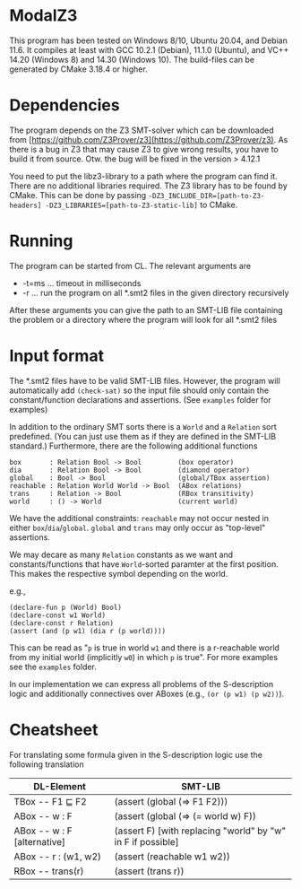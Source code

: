 # ModalZ3

This program has been tested on Windows 8/10, Ubuntu 20.04, and Debian 11.6.
It compiles at least with GCC 10.2.1 (Debian), 11.1.0 (Ubuntu), and VC++ 14.20 (Windows 8) and 14.30 (Windows 10).
The build-files can be generated by CMake 3.18.4 or higher.

# Dependencies

The program depends on the Z3 SMT-solver which can be downloaded from [https://github.com/Z3Prover/z3](https://github.com/Z3Prover/z3).
As there is a bug in Z3 that may cause Z3 to give wrong results, you have to build it from source. Otw. the bug will be fixed in the version > 4.12.1

You need to put the libz3-library to a path where the program can find it. There are no additional libraries required.
The Z3 library has to be found by CMake. This can be done by passing `-DZ3_INCLUDE_DIR=[path-to-Z3-headers] -DZ3_LIBRARIES=[path-to-Z3-static-lib]` to CMake.

# Running

The program can be started from CL. The relevant arguments are

  - -t=ms ... timeout in milliseconds
   - -r   ... run the program on all *.smt2 files in the given directory recursively
   
After these arguments you can give the path to an SMT-LIB file containing the problem or a directory where the program will look for all *.smt2 files

# Input format

The *.smt2 files have to be valid SMT-LIB files.
However, the program will automatically add `(check-sat)` so the input file should only contain the constant/function declarations and assertions. (See `examples` folder for examples)

In addition to the ordinary SMT sorts there is a `World` and a `Relation` sort predefined. (You can just use them as if they are defined in the SMT-LIB standard.)
Furthermore, there are the following additional functions

```
box       : Relation Bool -> Bool         (box operator)
dia       : Relation Bool -> Bool         (diamond operator)
global    : Bool -> Bool                  (global/TBox assertion)
reachable : Relation World World -> Bool  (ABox relations)
trans     : Relation -> Bool              (RBox transitivity)
world     : () -> World                   (current world)
```

We have the additional constraints: `reachable` may not occur nested in either `box`/`dia`/`global`.
`global` and `trans` may only occur as "top-level" assertions.

We may decare as many `Relation` constants as we want and constants/functions that have `World`-sorted paramter at the first position. This makes the respective symbol depending on the world.

e.g.,
```
(declare-fun p (World) Bool)
(declare-const w1 World)
(declare-const r Relation)
(assert (and (p w1) (dia r (p world))))
```
This can be read as "`p` is true in world `w1` and there is a r-reachable world from my initial world (implicitly `w0`) in which `p` is true". For more examples see the `examples` folder.

In our implementation we can express all problems of the S-description logic and additionally connectives over ABoxes (e.g., `(or (p w1) (p w2))`).

# Cheatsheet

For translating some formula given in the S-description logic use the following translation

| DL-Element                     | SMT-LIB                                                     |
|--------------------------------|-------------------------------------------------------------|
| TBox -- F1 $\sqsubseteq$ F2    | (assert (global (=> F1 F2)))                                |
| ABox -- w : F                  | (assert (global (=> (= world w) F))                         |
| ABox -- w : F [alternative]    | (assert F) [with replacing "world" by "w" in F if possible] |
| ABox -- r : (w1, w2)           | (assert (reachable w1 w2))                                  |
| RBox -- trans(r)               | (assert (trans r))                                          |

